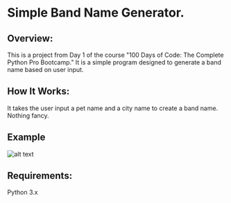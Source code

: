 # **Simple Band Name Generator.**

## **Overview:**

This is a project from Day 1 of the course "100 Days of Code: The Complete Python Pro Bootcamp." It is a simple program designed to generate a band name based on user input.


## **How It Works:**

It takes the user input a pet name and a city name to create a band name. Nothing fancy.

## **Example**

![alt text](https://github.com/Bosaif39/example-pics/blob/main/D_1.png?raw=true)

## **Requirements:**

Python 3.x

